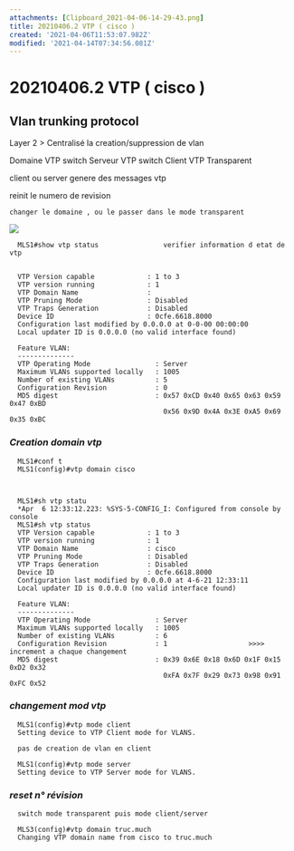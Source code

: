 ```yaml
---
attachments: [Clipboard_2021-04-06-14-29-43.png]
title: 20210406.2 VTP ( cisco )
created: '2021-04-06T11:53:07.982Z'
modified: '2021-04-14T07:34:56.081Z'
---
```


# 20210406.2 VTP ( cisco )

## Vlan trunking protocol

Layer 2 > Centralisé la creation/suppression de vlan

Domaine VTP 
    switch Serveur VTP
    switch Client VTP
    Transparent

client ou server genere des messages vtp

reinit le numero de revision
    
    changer le domaine , ou le passer dans le mode transparent


![](@attachment/Clipboard_2021-04-06-14-29-43.png)


      MLS1#show vtp status                verifier information d etat de vtp


      VTP Version capable             : 1 to 3
      VTP version running             : 1
      VTP Domain Name                 :
      VTP Pruning Mode                : Disabled
      VTP Traps Generation            : Disabled
      Device ID                       : 0cfe.6618.8000
      Configuration last modified by 0.0.0.0 at 0-0-00 00:00:00
      Local updater ID is 0.0.0.0 (no valid interface found)

      Feature VLAN:
      --------------
      VTP Operating Mode                : Server
      Maximum VLANs supported locally   : 1005
      Number of existing VLANs          : 5
      Configuration Revision            : 0
      MD5 digest                        : 0x57 0xCD 0x40 0x65 0x63 0x59 0x47 0xBD
                                          0x56 0x9D 0x4A 0x3E 0xA5 0x69 0x35 0xBC


### ***Creation domain vtp***


      MLS1#conf t
      MLS1(config)#vtp domain cisco



      MLS1#sh vtp statu
      *Apr  6 12:33:12.223: %SYS-5-CONFIG_I: Configured from console by console
      MLS1#sh vtp status
      VTP Version capable             : 1 to 3
      VTP version running             : 1 
      VTP Domain Name                 : cisco
      VTP Pruning Mode                : Disabled
      VTP Traps Generation            : Disabled
      Device ID                       : 0cfe.6618.8000
      Configuration last modified by 0.0.0.0 at 4-6-21 12:33:11
      Local updater ID is 0.0.0.0 (no valid interface found)

      Feature VLAN:
      --------------
      VTP Operating Mode                : Server
      Maximum VLANs supported locally   : 1005
      Number of existing VLANs          : 6
      Configuration Revision            : 1                    >>>> increment a chaque changement
      MD5 digest                        : 0x39 0x6E 0x18 0x6D 0x1F 0x15 0xD2 0x32
                                          0xFA 0x7F 0x29 0x73 0x98 0x91 0xFC 0x52



### ***changement mod vtp***

      MLS1(config)#vtp mode client
      Setting device to VTP Client mode for VLANS.

      pas de creation de vlan en client

      MLS1(config)#vtp mode server
      Setting device to VTP Server mode for VLANS.


### ***reset n° révision***

      switch mode transparent puis mode client/server

      MLS3(config)#vtp domain truc.much
      Changing VTP domain name from cisco to truc.much

